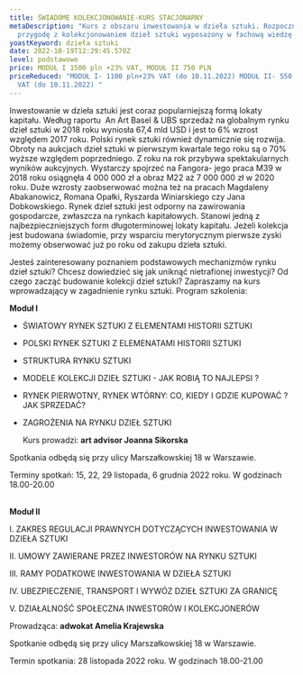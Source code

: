 ```yaml
---
title: ŚWIADOME KOLEKCJONOWANIE-KURS STACJONARNY
metaDescription: "Kurs z obszaru inwestowania w dzieła sztuki. Rozpocznij swoją
  przygodę z kolekcjonowaniem dzieł sztuki wyposażony w fachową wiedzę. "
yoastKeyword: dzieła sztuki
date: 2022-10-19T12:29:45.570Z
level: podstawowe
price: MODUŁ I 1500 pln +23% VAT, MODUŁ II 750 PLN
priceReduced: "MODUŁ I- 1100 pln+23% VAT (do 10.11.2022) MODUŁ II- 550 pln+23%
  VAT (do 10.11.2022) "
---
```

Inwestowanie w dzieła sztuki jest coraz popularniejszą formą lokaty kapitału. Według raportu  An Art Basel & UBS sprzedaż na globalnym rynku dzieł sztuki w 2018 roku wyniosła 67,4 mld USD i jest to 6% wzrost względem 2017 roku. Polski rynek sztuki również dynamicznie się rozwija. Obroty na aukcjach dzieł sztuki w pierwszym kwartale tego roku są o 70% wyższe względem poprzedniego. Z roku na rok przybywa spektakularnych wyników aukcyjnych. Wystarczy spojrzeć na Fangora- jego praca M39 w 2018 roku osiągnęła 4 000 000 zł a obraz M22 aż 7 000 000 zł w 2020 roku. Duże wzrosty zaobserwować można też na pracach Magdaleny Abakanowicz, Romana Opałki, Ryszarda Winiarskiego czy Jana Dobkowskiego. Rynek dzieł sztuki jest odporny na zawirowania gospodarcze, zwłaszcza na rynkach kapitałowych. Stanowi jedną z najbezpieczniejszych form długoterminowej lokaty kapitału. Jeżeli kolekcja jest budowana świadomie, przy wsparciu merytorycznym pierwsze zyski możemy obserwować już po roku od zakupu dzieła sztuki.

Jesteś zainteresowany poznaniem podstawowych mechanizmów rynku dzieł sztuki?
Chcesz dowiedzieć się jak uniknąć nietrafionej inwestycji?
Od czego zacząć budowanie kolekcji dzieł sztuki?
Zapraszamy na kurs wprowadzający w zagadnienie rynku sztuki.
Program szkolenia:

**Moduł I**

* ŚWIATOWY  RYNEK SZTUKI Z ELEMENTAMI HISTORII SZTUKI 
* POLSKI RYNEK SZTUKI Z ELEMENATAMI HISTORII SZTUKI 
* STRUKTURA RYNKU SZTUKI 
* MODELE KOLEKCJI DZIEŁ SZTUKI - JAK ROBIĄ TO NAJLEPSI ?
* RYNEK PIERWOTNY, RYNEK WTÓRNY: CO, KIEDY I GDZIE KUPOWAĆ ? JAK SPRZEDAĆ?
* ZAGROŻENIA NA RYNKU DZIEŁ SZTUKI

  Kurs prowadzi: **art advisor Joanna Sikorska** 

Spotkania odbędą się przy ulicy Marszałkowskiej 18 w Warszawie. 

Terminy spotkań: 15, 22, 29 listopada, 6 grudnia 2022 roku. W godzinach 18.00-20.00

\
**Moduł II**

I. ZAKRES REGULACJI PRAWNYCH DOTYCZĄCYCH INWESTOWANIA W DZIEŁA SZTUKI

II. UMOWY ZAWIERANE PRZEZ INWESTORÓW NA RYNKU SZTUKI

III. RAMY PODATKOWE INWESTOWANIA W DZIEŁA SZTUKI

IV. UBEZPIECZENIE, TRANSPORT I WYWÓZ DZIEŁ SZTUKI ZA GRANICĘ

V. DZIAŁALNOŚĆ SPOŁECZNA INWESTORÓW I KOLEKCJONERÓW

Prowadząca: **adwokat Amelia Krajewska**

Spotkanie odbędą się przy ulicy Marszałkowskiej 18 w Warszawie.

Termin spotkania: 28 listopada 2022 roku. W godzinach 18.00-21.00